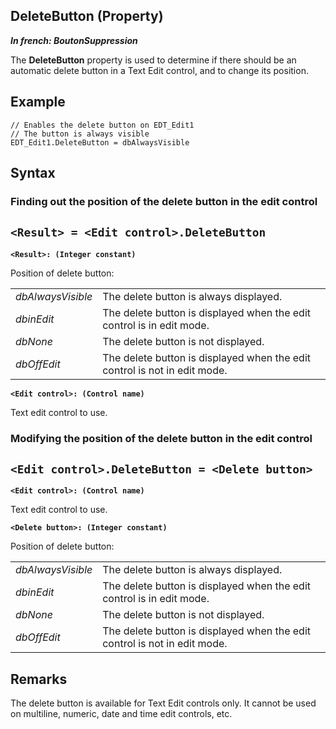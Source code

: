 


## DeleteButton (Property)

***In french: BoutonSuppression***
	



<a name="XUse"></a>
<a name="Use"></a>
<a name="description"></a>
The **DeleteButton** property is used to determine if there should be an automatic delete button in a Text Edit control, and to change its position. 
<a name="Example1"></a>
<a name="sample_code"></a>

## Example


```wl
// Enables the delete button on EDT_Edit1
// The button is always visible
EDT_Edit1.DeleteButton = dbAlwaysVisible
```

<a name="XSYNTAX"></a>

## Syntax
<a name="SYNTAX1"></a>

### Finding out the position of the delete button in the edit control

`<Result> = <Edit control>.DeleteButton`
---

**`<Result>: (Integer constant)`**

Position of delete button: 



|   |   |
| --- | --- |
| *dbAlwaysVisible* | The delete button is always displayed. |
| *dbinEdit* | The delete button is displayed when the edit control is in edit mode. |
| *dbNone* | The delete button is not displayed. |
| *dbOffEdit* | The delete button is displayed when the edit control is not in edit mode. |



**`<Edit control>: (Control name)`**

Text edit control to use. 


<a name="SYNTAX2"></a>

### Modifying the position of the delete button in the edit control

`<Edit control>.DeleteButton = <Delete button>`
---

**`<Edit control>: (Control name)`**

Text edit control to use. 

**`<Delete button>: (Integer constant)`**

Position of delete button: 



|   |   |
| --- | --- |
| *dbAlwaysVisible* | The delete button is always displayed. |
| *dbinEdit* | The delete button is displayed when the edit control is in edit mode. |
| *dbNone* | The delete button is not displayed. |
| *dbOffEdit* | The delete button is displayed when the edit control is not in edit mode. |





<a name="NOTE0"></a>
<a name="NOTE0_1"></a>

## Remarks
The delete button is available for Text Edit controls only. It cannot be used on multiline, numeric, date and time edit controls, etc.


